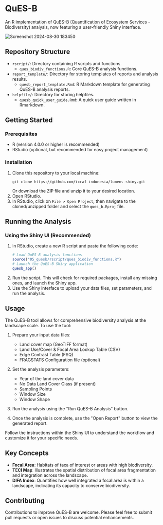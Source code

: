 # QuES-B
An R implementation of QuES-B (Quantification of Ecosystem Services - Biodiversity) analysis, now featuring a user-friendly Shiny interface.


![Screenshot 2024-08-30 183450](https://github.com/user-attachments/assets/3a52c2de-74d5-4728-b71b-4385472bef8c)


## Repository Structure
- `rscript/`: Directory containing R scripts and functions.
  - `ques_biodiv_functions.R`: Core QuES-B analysis functions.
- `report_template/`: Directory for storing templates of reports and analysis results.
  - `quesb_report_template.Rmd`: R Markdown template for generating QuES-B analysis reports.
- `helpfile/`: Directory for storing helpfiles.
  - `quesb_quick_user_guide.Rmd`: A quick user guide written in Rmarkdown.   

## Getting Started

### Prerequisites
- R (version 4.0.0 or higher is recommended)
- RStudio (optional, but recommended for easy project management)

### Installation
1. Clone this repository to your local machine:
   ```
   git clone https://github.com/icraf-indonesia/lumens-shiny.git
   ```
   Or download the ZIP file and unzip it to your desired location.
2. Open RStudio.
3. In RStudio, click on `File > Open Project`, then navigate to the cloned/unzipped folder and select the `ques_b.Rproj` file.

## Running the Analysis

### Using the Shiny UI (Recommended)
1. In RStudio, create a new R script and paste the following code:
   ```r
   # Load QuES-B analysis functions
   source("05_quesb/rscript/ques_biodiv_functions.R")          
   # Launch the QuES-B Shiny application
   quesb_app()
   ```
2. Run the script. This will check for required packages, install any missing ones, and launch the Shiny app.
3. Use the Shiny interface to upload your data files, set parameters, and run the analysis.

## Usage
The QuES-B tool allows for comprehensive biodiversity analysis at the landscape scale. To use the tool:

1. Prepare your input data files:
   - Land cover map (GeoTIFF format)
   - Land Use/Cover & Focal Area Lookup Table (CSV)
   - Edge Contrast Table (FSQ)
   - FRAGSTATS Configuration file (optional)

2. Set the analysis parameters:
   - Year of the land cover data
   - No Data Land Cover Class (if present)
   - Sampling Points
   - Window Size
   - Window Shape

3. Run the analysis using the "Run QuES-B Analysis" button.

4. Once the analysis is complete, use the "Open Report" button to view the generated report.

Follow the instructions within the Shiny UI to understand the workflow and customize it for your specific needs.

## Key Concepts
- **Focal Area**: Habitats of taxa of interest or areas with high biodiversity.
- **TECI Map**: Illustrates the spatial distribution of focal area fragmentation and integration across the landscape.
- **DIFA Index**: Quantifies how well integrated a focal area is within a landscape, indicating its capacity to conserve biodiversity.

## Contributing
Contributions to improve QuES-B are welcome. Please feel free to submit pull requests or open issues to discuss potential enhancements.
